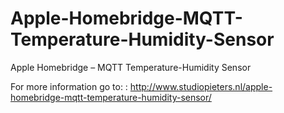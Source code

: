 # Apple-Homebridge-MQTT-Temperature-Humidity-Sensor
Apple Homebridge – MQTT Temperature-Humidity Sensor

For more information go to: : http://www.studiopieters.nl/apple-homebridge-mqtt-temperature-humidity-sensor/

